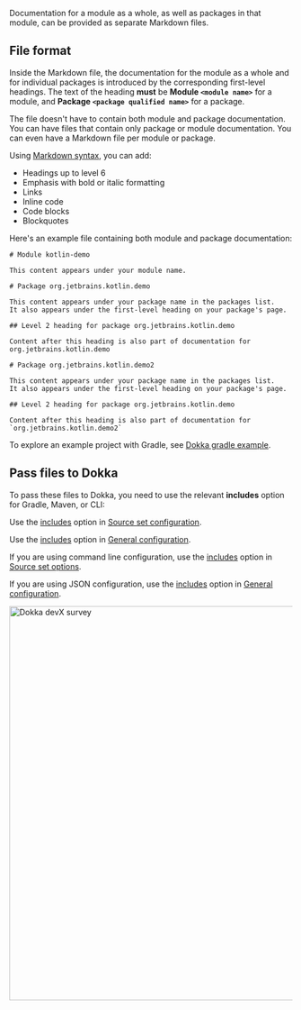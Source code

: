 [//]: # (title: Module documentation)

Documentation for a module as a whole, as well as packages in that module, can be provided as separate Markdown files.

## File format

Inside the Markdown file, the documentation for the module as a whole and for individual packages is introduced by the corresponding
first-level headings. The text of the heading **must** be **Module `<module name>`** for a module, and **Package `<package qualified name>`**
for a package. 

The file doesn't have to contain both module and package documentation. You can have files that contain only package or 
module documentation. You can even have a Markdown file per module or package.

Using [Markdown syntax](https://www.markdownguide.org/basic-syntax/), you can add:
* Headings up to level 6
* Emphasis with bold or italic formatting
* Links
* Inline code
* Code blocks
* Blockquotes

Here's an example file containing both module and package documentation:

```text
# Module kotlin-demo

This content appears under your module name.

# Package org.jetbrains.kotlin.demo

This content appears under your package name in the packages list.
It also appears under the first-level heading on your package's page.

## Level 2 heading for package org.jetbrains.kotlin.demo

Content after this heading is also part of documentation for org.jetbrains.kotlin.demo

# Package org.jetbrains.kotlin.demo2

This content appears under your package name in the packages list.
It also appears under the first-level heading on your package's page.

## Level 2 heading for package org.jetbrains.kotlin.demo

Content after this heading is also part of documentation for `org.jetbrains.kotlin.demo2`
```

To explore an example project with Gradle, see [Dokka gradle example](https://github.com/Kotlin/dokka/tree/master/examples/gradle/dokka-gradle-example).

## Pass files to Dokka

To pass these files to Dokka, you need to use the relevant **includes** option for Gradle, Maven, or CLI:

<tabs group="build-script">
<tab title="Gradle" group-key="gradle">

Use the [includes](gradle.md#includes) option in [Source set configuration](gradle.md#source-set-configuration).

</tab>

<tab title="Maven" group-key="mvn">

Use the [includes](maven.md#includes) option in [General configuration](maven.md#general-configuration).

</tab>

<tab title="CLI" group-key="cli">

If you are using command line configuration, use the [includes](cli.md#includes-cli) option in 
[Source set options](cli.md#source-set-options).

If you are using JSON configuration, use the [includes](cli.md#includes-json) option in 
[General configuration](cli.md#general-configuration).

</tab>
</tabs>

<a href="https://surveys.jetbrains.com/s3/dokka-survey">
   <img src="dokka-devx-survey-banner.png" width="700" alt="Dokka devX survey"/>
</a>
